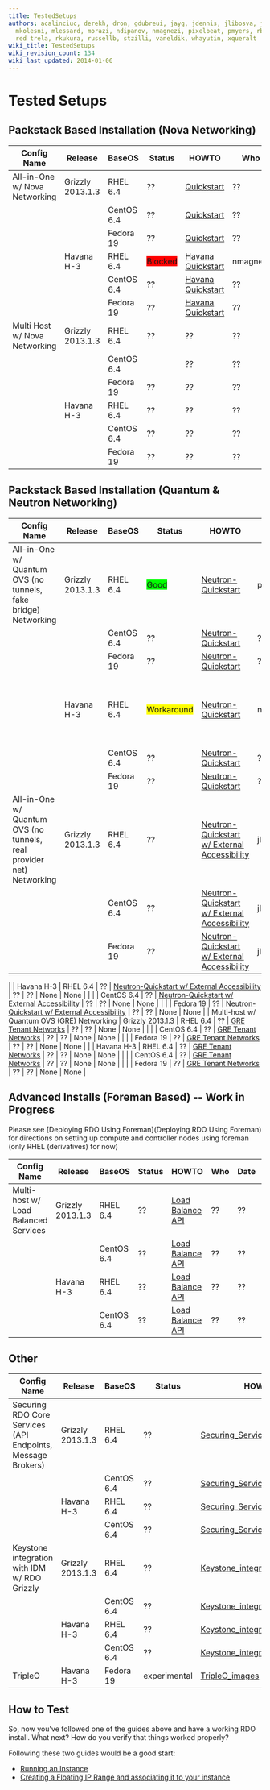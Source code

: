 ```yaml
---
title: TestedSetups
authors: acalinciuc, derekh, dron, gdubreui, jayg, jdennis, jlibosva, jruzicka, kashyap,
  mkolesni, mlessard, morazi, ndipanov, nmagnezi, pixelbeat, pmyers, rbowen, rcritten,
  red trela, rkukura, russellb, stzilli, vaneldik, whayutin, xqueralt
wiki_title: TestedSetups
wiki_revision_count: 134
wiki_last_updated: 2014-01-06
---
```


# Tested Setups

## Packstack Based Installation (Nova Networking)

| Config Name                   | Release          | BaseOS     | Status                                          | HOWTO                                              | Who      | Date       | BZ/LP                                                          | Notes Page |
|-------------------------------|------------------|------------|-------------------------------------------------|----------------------------------------------------|----------|------------|----------------------------------------------------------------|------------|
| All-in-One w/ Nova Networking | Grizzly 2013.1.3 | RHEL 6.4   | ??                                              | [Quickstart](Quickstart)                | ??       | ??         | None                                                           | None       |
|                               |                  | CentOS 6.4 | ??                                              | [Quickstart](Quickstart)                | ??       | ??         | None                                                           | None       |
|                               |                  | Fedora 19  | ??                                              | [Quickstart](Quickstart)                | ??       | ??         | None                                                           | None       |
|                               | Havana H-3       | RHEL 6.4   | <span style="background:#ff0000">Blocked</span> | [ Havana Quickstart ](QuickStartLatest) | nmagnezi | 2013-09-10 | [1006214](https://bugzilla.redhat.com/show_bug.cgi?id=1006214) | None       |
|                               |                  | CentOS 6.4 | ??                                              | [ Havana Quickstart ](QuickStartLatest) | ??       | ??         | None                                                           | None       |
|                               |                  | Fedora 19  | ??                                              | [ Havana Quickstart ](QuickStartLatest) | ??       | ??         | None                                                           | None       |
| Multi Host w/ Nova Networking | Grizzly 2013.1.3 | RHEL 6.4   | ??                                              | ??                                                 | ??       | ??         | None                                                           | None       |
|                               |                  | CentOS 6.4 | | ??                                            | ??                                                 | ??       | ??         | None                                                           | None       |
|                               |                  | Fedora 19  | ??                                              | ??                                                 | ??       | ??         | None                                                           | None       |
|                               | Havana H-3       | RHEL 6.4   | ??                                              | ??                                                 | ??       | ??         | None                                                           | None       |
|                               |                  | CentOS 6.4 | ??                                              | ??                                                 | ??       | ??         | None                                                           | None       |
|                               |                  | Fedora 19  | ??                                              | ??                                                 | ??       | ??         | None                                                           | None       |

## Packstack Based Installation (Quantum & Neutron Networking)

| Config Name                                                          | Release          | BaseOS     | Status                                             | HOWTO                                                                                                                                           | Who      | Date       | BZ/LP                                                          | Notes Page                                                         |
|----------------------------------------------------------------------|------------------|------------|----------------------------------------------------|-------------------------------------------------------------------------------------------------------------------------------------------------|----------|------------|----------------------------------------------------------------|--------------------------------------------------------------------|
| All-in-One w/ Quantum OVS (no tunnels, fake bridge) Networking       | Grizzly 2013.1.3 | RHEL 6.4   | <span style="background:#00ff00">Good</span>       | [Neutron-Quickstart](Neutron-Quickstart)                                                                                             | pmyers   | 2013-09-08 | None                                                           | None                                                               |
|                                                                      |                  | CentOS 6.4 | ??                                                 | [Neutron-Quickstart](Neutron-Quickstart)                                                                                             | ??       | ??         | None                                                           | None                                                               |
|                                                                      |                  | Fedora 19  | ??                                                 | [Neutron-Quickstart](Neutron-Quickstart)                                                                                             | ??       | ??         | None                                                           | None                                                               |
|                                                                      | Havana H-3       | RHEL 6.4   | <span style="background:#ffff00">Workaround</span> | [Neutron-Quickstart](Neutron-Quickstart)                                                                                             | nmagnezi | 2013-09-10 | [1006278](https://bugzilla.redhat.com/show_bug.cgi?id=1006278) | Manually install python-httplib2 before packstack install          |
|                                                                      |                  | CentOS 6.4 | ??                                                 | [Neutron-Quickstart](Neutron-Quickstart)                                                                                             | ??       | ??         | None                                                           | None                                                               |
|                                                                      |                  | Fedora 19  | ??                                                 | [Neutron-Quickstart](Neutron-Quickstart)                                                                                             | ??       | ??         | None                                                           | None                                                               |
| All-in-One w/ Quantum OVS (no tunnels, real provider net) Networking | Grizzly 2013.1.3 | RHEL 6.4   | ??                                                 | [Neutron-Quickstart w/ External Accessibility](http://allthingsopen.com/2013/08/23/openstack-packstack-installation-with-external-connectivity) | jlibosva | 2013-09-10 | None                                                           | In the HOWTO document is missing "yum install openstack-packstack" |
|                                                                      |                  | CentOS 6.4 | ??                                                 | [Neutron-Quickstart w/ External Accessibility](http://allthingsopen.com/2013/08/23/openstack-packstack-installation-with-external-connectivity) | jlibosva | 2013-09-10 | None                                                           | None                                                               |
|                                                                      |                  | Fedora 19  | ??                                                 | [Neutron-Quickstart w/ External Accessibility](http://allthingsopen.com/2013/08/23/openstack-packstack-installation-with-external-connectivity) | jlibosva | 2013-09-10 | None                                                           | None                                                               |

|                                                                      | Havana H-3       | RHEL 6.4   | ??                                                 | [Neutron-Quickstart w/ External Accessibility](http://allthingsopen.com/2013/08/23/openstack-packstack-installation-with-external-connectivity) | ??       | ??         | None                                                           | None                                                               |
|                                                                      |                  | CentOS 6.4 | ??                                                 | [Neutron-Quickstart w/ External Accessibility](http://allthingsopen.com/2013/08/23/openstack-packstack-installation-with-external-connectivity) | ??       | ??         | None                                                           | None                                                               |
|                                                                      |                  | Fedora 19  | ??                                                 | [Neutron-Quickstart w/ External Accessibility](http://allthingsopen.com/2013/08/23/openstack-packstack-installation-with-external-connectivity) | ??       | ??         | None                                                           | None                                                               |
| Multi-host w/ Quantum OVS (GRE) Networking                           | Grizzly 2013.1.3 | RHEL 6.4   | ??                                                 | [ GRE Tenant Networks](Using_GRE_Tenant_Networks)                                                                                    | ??       | ??         | None                                                           | None                                                               |
|                                                                      |                  | CentOS 6.4 | ??                                                 | [ GRE Tenant Networks](Using_GRE_Tenant_Networks)                                                                                    | ??       | ??         | None                                                           | None                                                               |
|                                                                      |                  | Fedora 19  | ??                                                 | [ GRE Tenant Networks](Using_GRE_Tenant_Networks)                                                                                    | ??       | ??         | None                                                           | None                                                               |
|                                                                      | Havana H-3       | RHEL 6.4   | ??                                                 | [ GRE Tenant Networks](Using_GRE_Tenant_Networks)                                                                                    | ??       | ??         | None                                                           | None                                                               |
|                                                                      |                  | CentOS 6.4 | ??                                                 | [ GRE Tenant Networks](Using_GRE_Tenant_Networks)                                                                                    | ??       | ??         | None                                                           | None                                                               |
|                                                                      |                  | Fedora 19  | ??                                                 | [ GRE Tenant Networks](Using_GRE_Tenant_Networks)                                                                                    | ??       | ??         | None                                                           | None                                                               |

## Advanced Installs (Foreman Based) -- Work in Progress

Please see [Deploying RDO Using Foreman](Deploying RDO Using Foreman) for directions on setting up compute and controller nodes using foreman (only RHEL (derivatives) for now)

| Config Name                          | Release          | BaseOS     | Status | HOWTO                                                      | Who | Date | BZ/LP | Notes Page |
|--------------------------------------|------------------|------------|--------|------------------------------------------------------------|-----|------|-------|------------|
| Multi-host w/ Load Balanced Services | Grizzly 2013.1.3 | RHEL 6.4   | ??     | [ Load Balance API](Load_Balance_OpenStack_API) | ??  | ??   | None  | None       |
|                                      |                  | CentOS 6.4 | ??     | [ Load Balance API](Load_Balance_OpenStack_API) | ??  | ??   | None  | None       |
|                                      | Havana H-3       | RHEL 6.4   | ??     | [ Load Balance API](Load_Balance_OpenStack_API) | ??  | ??   | None  | None       |
|                                      |                  | CentOS 6.4 | ??     | [ Load Balance API](Load_Balance_OpenStack_API) | ??  | ??   | None  | None       |

## Other

| Config Name                                                 | Release          | BaseOS     | Status       | HOWTO                                                                        | Who    | Date       | BZ/LP                                                                                                                         | Notes Page |
|-------------------------------------------------------------|------------------|------------|--------------|------------------------------------------------------------------------------|--------|------------|-------------------------------------------------------------------------------------------------------------------------------|------------|
| Securing RDO Core Services (API Endpoints, Message Brokers) | Grizzly 2013.1.3 | RHEL 6.4   | ??           | [Securing_Services](Securing_Services)                           | ??     | ??         | None                                                                                                                          | None       |
|                                                             |                  | CentOS 6.4 | ??           | [Securing_Services](Securing_Services)                           | ??     | ??         | None                                                                                                                          | None       |
|                                                             | Havana H-3       | RHEL 6.4   | ??           | [Securing_Services](Securing_Services)                           | ??     | ??         | None                                                                                                                          | None       |
|                                                             |                  | CentOS 6.4 | ??           | [Securing_Services](Securing_Services)                           | ??     | ??         | None                                                                                                                          | None       |
| Keystone integration with IDM w/ RDO Grizzly                | Grizzly 2013.1.3 | RHEL 6.4   | ??           | [Keystone_integration_with_IDM](Keystone_integration_with_IDM) | ??     | ??         | None                                                                                                                          | None       |
|                                                             |                  | CentOS 6.4 | ??           | [Keystone_integration_with_IDM](Keystone_integration_with_IDM) | ??     | ??         | None                                                                                                                          | None       |
|                                                             | Havana H-3       | RHEL 6.4   | ??           | [Keystone_integration_with_IDM](Keystone_integration_with_IDM) | ??     | ??         | None                                                                                                                          | None       |
|                                                             |                  | CentOS 6.4 | ??           | [Keystone_integration_with_IDM](Keystone_integration_with_IDM) | ??     | ??         | None                                                                                                                          | None       |
| TripleO                                                     | Havana H-3       | Fedora 19  | experimental | [TripleO_images](TripleO_images)                                 | derekh | 2013-09-10 | [1006241](https://bugzilla.redhat.com/show_bug.cgi?id=1006241) [~~1221620~~](https://bugs.launchpad.net/tripleo/+bug/1221620) | None       |

## How to Test

So, now you've followed one of the guides above and have a working RDO install. What next? How do you verify that things worked properly?

Following these two guides would be a good start:

*   [ Running an Instance ](Running_an_instance)
*   [ Creating a Floating IP Range and associating it to your instance ](Floating_IP_range)

